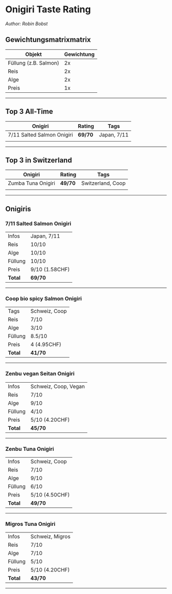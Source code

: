# Onigiri Taste Rating
*Author: Robin Bobst*

## Gewichtungsmatrixmatrix

| Objekt                | Gewichtung |
| --------------------- | ---------- |
| Füllung (z.B. Salmon) | 2x         |
| Reis                  | 2x         |
| Alge                  | 2x         |
| Preis                 | 1x         |

---

## Top 3 All-Time

| Onigiri                        | Rating    | Tags         |
| ------------------------------ | --------- | ------------ |
| 7/11 Salted Salmon Onigiri     | **69/70** | Japan, 7/11  |
|                                |           |              |

---

## Top 3 in Switzerland

| Onigiri | Rating | Tags |
| ------- | ------ | ---- |
| Zumba Tuna Onigiri        | **49/70**       | Switzerland, Coop     |
|         |        |      |

---

## Onigiris

### 7/11 Salted Salmon Onigiri

|           |              |
| --------- | ------------ |
| Infos     | Japan, 7/11  |
| Reis      | 10/10        |
| Alge      | 10/10        |
| Füllung   | 10/10        |
| Preis     | 9/10 (1.58CHF)|
| **Total** | **69/70**    |

---

### Coop bio spicy Salmon Onigiri


|  |  |
| ----------- | ----------- |
| Tags| Schweiz, Coop |
| Reis | 7/10 |
| Alge | 3/10 |
| Füllung | 8.5/10 |
| Preis | 4 (4.95CHF) |
| **Total** | **41/70** |


---

### Zenbu vegan Seitan Onigiri


|           |              |
| --------- | ------------ |
| Infos     | Schweiz, Coop, Vegan  |
| Reis      | 7/10        |
| Alge      | 9/10        |
| Füllung   | 4/10        |
| Preis     | 5/10 (4.20CHF)|
| **Total** | **45/70**    |

---

### Zenbu Tuna Onigiri


|           |              |
| --------- | ------------ |
| Infos     | Schweiz, Coop  |
| Reis      | 7/10        |
| Alge      | 9/10        |
| Füllung   | 6/10        |
| Preis     | 5/10 (4.50CHF)|
| **Total** | **49/70**    |

---

### Migros Tuna Onigiri

|           |              |
| --------- | ------------ |
| Infos     | Schweiz, Migros  |
| Reis      | 7/10        |
| Alge      | 7/10        |
| Füllung   | 5/10        |
| Preis     | 5/10 (4.20CHF)|
| **Total** | **43/70**    |

---